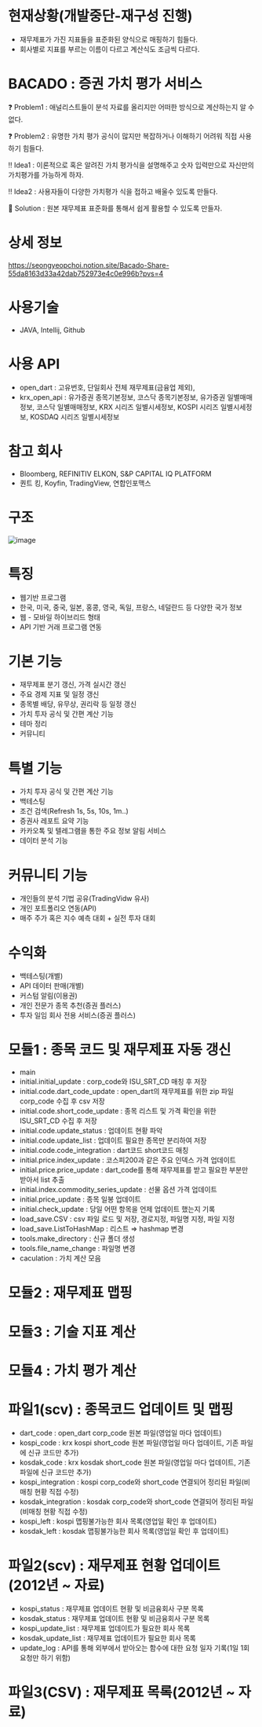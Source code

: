 # 현재상황(개발중단-재구성 진행)
- 재무제표가 가진 지표들을 표준화된 양식으로 매핑하기 힘들다.
- 회사별로 지표를 부르는 이름이 다르고 계산식도 조금씩 다르다.
  
# BACADO : 증권 가치 평가 서비스
❓ Problem1 : 애널리스트들이 분석 자료를 올리지만 어떠한 방식으로 계산하는지 알 수 없다.

❓ Problem2 : 유명한 가치 평가 공식이 많지만 복잡하거나 이해하기 어려워 직접 사용하기 힘들다.

‼ Idea1 : 이론적으로 혹은 알려진 가치 평가식을 설명해주고 숫자 입력만으로 자신만의 가치평가를 가능하게 하자.

‼ Idea2 : 사용자들이 다양한 가치평가 식을 접하고 배울수 있도록 만들다.

💯 Solution : 원본 재무제표 표준화를 통해서 쉽게 활용할 수 있도록 만들자.

# 상세 정보
https://seongyeopchoi.notion.site/Bacado-Share-55da8163d33a42dab752973e4c0e996b?pvs=4

# 사용기술
- JAVA, Intellij, Github

# 사용 API
- open_dart : 고유번호, 단일회사 전체 재무제표(금융업 제외), 
- krx_open_api : 유가증권 종목기본정보, 코스닥 종목기본정보, 유가증권 일별매매정보, 코스닥 일별매매정보, KRX 시리즈 일별시세정보, KOSPI 시리즈 일별시세정보, KOSDAQ 시리즈 일별시세정보

# 참고 회사
- Bloomberg, REFINITIV ELKON, S&P CAPITAL IQ PLATFORM
- 퀀트 킹, Koyfin, TradingView, 연합인포맥스

# 구조
![image](https://github.com/krkr5628/bacado/assets/75410553/b57df649-f886-44f2-b7ce-cc073e2e7093)

# 특징
- 웹기반 프로그램
- 한국, 미국, 중국, 일본, 홍콩, 영국, 독일, 프랑스, 네덜란드 등 다양한 국가 정보
- 웹 - 모바일 하이브리드 형태
- API 기반 거래 프로그램 연동

# 기본 기능
- 재무제표 분기 갱신, 가격 실시간 갱신
- 주요 경제 지표 및 일정 갱신
- 종목별 배당, 유무상, 권리락 등 일정 갱신
- 가치 투자 공식 및 간편 계산 기능
- 테마 정리
- 커뮤니티

# 특별 기능
- 가치 투자 공식 및 간편 계산 기능
- 백테스팅
- 조건 검색(Refresh 1s, 5s, 10s, 1m..)
- 증권사 레포트 요약 기능
- 카카오톡 및 텔레그램을 통한 주요 정보 알림 서비스
- 데이터 분석 기능

# 커뮤니티 기능
- 개인들의 분석 기법 공유(TradingVidw 유사)
- 개인 포트폴리오 연동(API)
- 매주 주가 혹은 지수 예측 대회 + 실전 투자 대회
  
# 수익화
- 백테스팅(개별)
- API 데이터 판매(개별)
- 커스텀 알림(이용권)
- 개인 전문가 종목 추천(증권 플러스)
- 투자 일임 회사 전용 서비스(증권 플러스)

# 모듈1 : 종목 코드 및 재무제표 자동 갱신
- main
- initial.initial_update : corp_code와 ISU_SRT_CD 매칭 후 저장
- initial.code.dart_code_update : open_dart의 재무제표를 위한 zip 파일 corp_code 수집 후 csv 저장
- initial.code.short_code_update : 종목 리스트 및 가격 확인을 위한 ISU_SRT_CD 수집 후 저장
- initial.code.update_status : 업데이트 현황 파악
- initial.code.update_list : 업데이트 필요한 종목만 분리하여 저장
- initial.code.code_integration : dart코드 short코드 매칭
- initial.price.index_update : 코스피200과 같은 주요 인덱스 가격 업데이트
- initial.price.price_update : dart_code를 통해 재무제표를 받고 필요한 부분만 받아서 list 추출
- initial.index.commodity_series_update : 선물 옵션 가격 업데이트
- initial.price_update : 종목 일봉 업데이트
- initial.check_update : 당일 어떤 항목을 언제 업데이트 했는지 기록
- load_save.CSV : csv 파일 로드 및 저장, 경로지정, 파일명 지정, 파일 지정
- load_save.ListToHashMap : 리스트 ⇒ hashmap 변경
- tools.make_directory : 신규 폴더 생성
- tools.file_name_change : 파일명 변경
- caculation : 가치 계산 모음

# 모듈2 : 재무제표 맵핑

# 모듈3 : 기술 지표 계산

# 모듈4 : 가치 평가 계산

# 파일1(scv) : 종목코드 업데이트 및 맵핑
- dart_code : open_dart corp_code 원본 파일(영업일 마다 업데이트)
- kospi_code : krx kospi short_code 원본 파일(영업일 마다 업데이트, 기존 파일에 신규 코드만 추가)
- kosdak_code : krx kosdak short_code 원본 파일(영업일 마다 업데이트, 기존 파일에 신규 코드만 추가)
- kospi_integration : kospi corp_code와 short_code 연결되어 정리된 파일(비매칭 현황 직접 수정)
- kosdak_integration : kosdak corp_code와 short_code 연결되어 정리된 파일(비매칭 현황 직접 수정)
- kospi_left : kospi 맵핑불가능한 회사 목록(영업일 확인 후 업데이트)
- kosdak_left : kosdak 맵핑불가능한 회사 목록(영업일 확인 후 업데이트)
  
# 파일2(scv) : 재무제표 현황 업데이트(2012년 ~ 자료)
- kospi_status : 재무제표 업데이트 현황 및 비금융회사 구분 목록
- kosdak_status : 재무제표 업데이트 현황 및 비금융회사 구분 목록
- kospi_update_list : 재무제표 업데이트가 필요한 회사 목록
- kosdak_update_list : 재무제표 업데이트가 필요한 회사 목록
- update_log : API를 통해 외부에서 받아오는 함수에 대한 요청 일자 기록(1일 1회 요청만 하기 위함)

# 파일3(CSV) : 재무제표 목록(2012년 ~ 자료)
